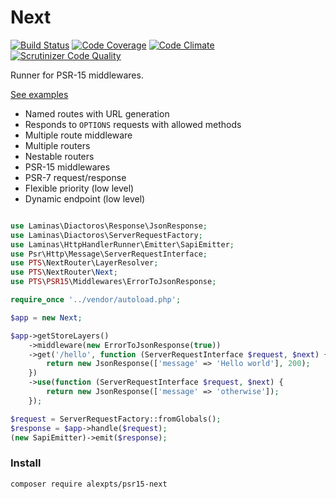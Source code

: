 # Next

[![Build Status](https://travis-ci.org/alexpts/psr15-next.svg?branch=master)](https://travis-ci.org/alexpts/psr15-next)
[![Code Coverage](https://scrutinizer-ci.com/g/alexpts/psr15-next/badges/coverage.png?b=master)](https://scrutinizer-ci.com/g/alexpts/psr15-next/?branch=master)
[![Code Climate](https://codeclimate.com/github/alexpts/psr15-next/badges/gpa.svg)](https://codeclimate.com/github/alexpts/psr15-next)
[![Scrutinizer Code Quality](https://scrutinizer-ci.com/g/alexpts/psr15-next/badges/quality-score.png?b=master)](https://scrutinizer-ci.com/g/alexpts/psr15-next/?branch=master)


Runner for PSR-15 middlewares.


[See examples](https://github.com/alexpts/psr15-next/tree/master/examples)


* Named routes with URL generation
* Responds to `OPTIONS` requests with allowed methods
* Multiple route middleware
* Multiple routers
* Nestable routers
* PSR-15 middlewares
* PSR-7 request/response
* Flexible priority (low level)
* Dynamic endpoint (low level)


```php

use Laminas\Diactoros\Response\JsonResponse;
use Laminas\Diactoros\ServerRequestFactory;
use Laminas\HttpHandlerRunner\Emitter\SapiEmitter;
use Psr\Http\Message\ServerRequestInterface;
use PTS\NextRouter\LayerResolver;
use PTS\NextRouter\Next;
use PTS\PSR15\Middlewares\ErrorToJsonResponse;

require_once '../vendor/autoload.php';

$app = new Next;

$app->getStoreLayers()
    ->middleware(new ErrorToJsonResponse(true))
    ->get('/hello', function (ServerRequestInterface $request, $next) {
        return new JsonResponse(['message' => 'Hello world'], 200);
    })
    ->use(function (ServerRequestInterface $request, $next) {
        return new JsonResponse(['message' => 'otherwise']);
    });

$request = ServerRequestFactory::fromGlobals();
$response = $app->handle($request);
(new SapiEmitter)->emit($response);

```


### Install

`composer require alexpts/psr15-next`

